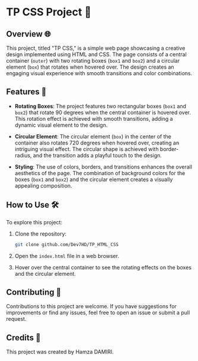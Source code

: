 # TP CSS Project 🎨

## Overview 🌐

This project, titled "TP CSS," is a simple web page showcasing a creative design implemented using HTML and CSS. The page consists of a central container (`outer`) with two rotating boxes (`box1` and `box2`) and a circular element (`box`) that rotates when hovered over. The design creates an engaging visual experience with smooth transitions and color combinations.

## Features 🚀

- **Rotating Boxes**: The project features two rectangular boxes (`box1` and `box2`) that rotate 90 degrees when the central container is hovered over. This rotation effect is achieved with smooth transitions, adding a dynamic visual element to the design.

- **Circular Element**: The circular element (`box`) in the center of the container also rotates 720 degrees when hovered over, creating an intriguing visual effect. The circular shape is achieved with border-radius, and the transition adds a playful touch to the design.

- **Styling**: The use of colors, borders, and transitions enhances the overall aesthetics of the page. The combination of background colors for the boxes (`box1` and `box2`) and the circular element creates a visually appealing composition.

## How to Use 🛠️

To explore this project:

1. Clone the repository:

   ```bash
   git clone github.com/Dev7HD/TP_HTML_CSS
   ```

2. Open the `index.html` file in a web browser.

3. Hover over the central container to see the rotating effects on the boxes and the circular element.

## Contributing 🤝

Contributions to this project are welcome. If you have suggestions for improvements or find any issues, feel free to open an issue or submit a pull request.

## Credits 🙌

This project was created by Hamza DAMIRI.
